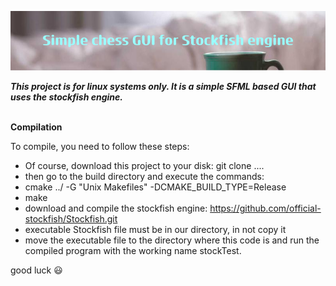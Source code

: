 ![alt text](chess.png)

***This project is for linux systems only. It is a simple SFML based GUI that uses the stockfish engine.***
</br></br>

**Compilation**</br>

To compile, you need to follow these steps:</br>
- Of course, download this project to your disk: git clone ....</br>
- then go to the build directory and execute the commands:</br>
- cmake ../ -G "Unix Makefiles" -DCMAKE_BUILD_TYPE=Release
- make
- download and compile the stockfish engine:
https://github.com/official-stockfish/Stockfish.git</br>
- executable Stockfish file must be in our directory, in not copy it
- move the executable file to the directory where this code is
and run the compiled program with the working name stockTest.

good luck :smiley:

